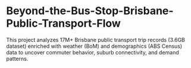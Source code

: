 # Beyond-the-Bus-Stop-Brisbane-Public-Transport-Flow
This project analyzes 17M+ Brisbane public transport trip records (3.6GB dataset) enriched with weather (BoM) and demographics (ABS Census) data to uncover commuter behavior, suburb connectivity, and demand patterns.
